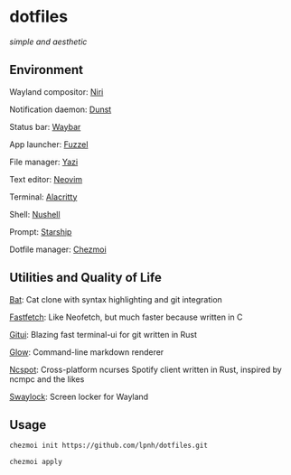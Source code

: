 # dotfiles

*simple and aesthetic*

## Environment

Wayland compositor: [Niri](https://github.com/YaLTeR/niri)

Notification daemon: [Dunst](https://github.com/dunst-project/dunst)

Status bar: [Waybar](https://github.com/Alexays/Waybar)

App launcher: [Fuzzel](https://codeberg.org/dnkl/fuzzel)

File manager: [Yazi](https://github.com/sxyazi/yazi)

Text editor: [Neovim](https://github.com/neovim/neovim)

Terminal: [Alacritty](https://github.com/alacritty/alacritty)

Shell: [Nushell](https://github.com/nushell/nushell)

Prompt: [Starship](https://github.com/starship/starship)

Dotfile manager: [Chezmoi](https://github.com/twpayne/chezmoi)

## Utilities and Quality of Life

[Bat](https://github.com/sharkdp/bat): Cat clone with syntax highlighting and
git integration

[Fastfetch](https://github.com/fastfetch-cli/fastfetch): Like Neofetch, but
much faster because written in C

[Gitui](https://github.com/extrawurst/gitui): Blazing fast terminal-ui for git
written in Rust

[Glow](https://github.com/charmbracelet/glow): Command-line markdown renderer

[Ncspot](https://github.com/hrkfdn/ncspot): Cross-platform ncurses Spotify
client written in Rust, inspired by ncmpc and the likes

[Swaylock](https://github.com/swaywm/swaylock): Screen locker for Wayland

## Usage

```sh
chezmoi init https://github.com/lpnh/dotfiles.git
```

```sh
chezmoi apply
```

